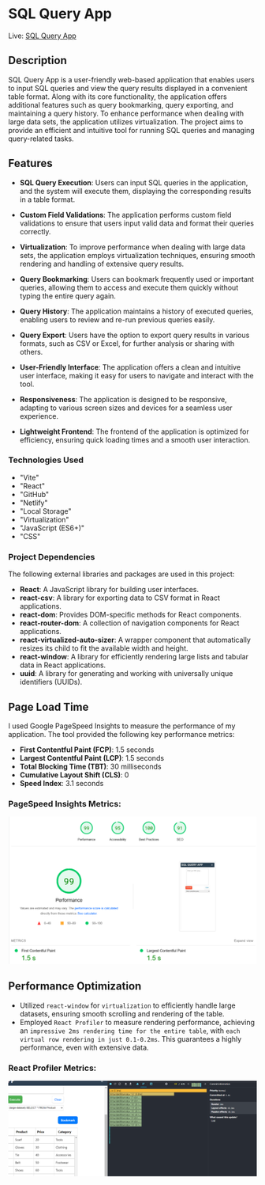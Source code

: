 # SQL Query App

Live: [SQL Query App](https://transcendent-malabi-550033.netlify.app/)

## Description

SQL Query App is a user-friendly web-based application that enables users to input SQL queries and view the query results displayed in a convenient table format. Along with its core functionality, the application offers additional features such as query bookmarking, query exporting, and maintaining a query history. To enhance performance when dealing with large data sets, the application utilizes virtualization. The project aims to provide an efficient and intuitive tool for running SQL queries and managing query-related tasks.

## Features

-   **SQL Query Execution**: Users can input SQL queries in the application, and the system will execute them, displaying the corresponding results in a table format.

-   **Custom Field Validations**: The application performs custom field validations to ensure that users input valid data and format their queries correctly.

-   **Virtualization**: To improve performance when dealing with large data sets, the application employs virtualization techniques, ensuring smooth rendering and handling of extensive query results.

-   **Query Bookmarking**: Users can bookmark frequently used or important queries, allowing them to access and execute them quickly without typing the entire query again.

-   **Query History**: The application maintains a history of executed queries, enabling users to review and re-run previous queries easily.

-   **Query Export**: Users have the option to export query results in various formats, such as CSV or Excel, for further analysis or sharing with others.

-   **User-Friendly Interface**: The application offers a clean and intuitive user interface, making it easy for users to navigate and interact with the tool.

-   **Responsiveness**: The application is designed to be responsive, adapting to various screen sizes and devices for a seamless user experience.

-   **Lightweight Frontend**: The frontend of the application is optimized for efficiency, ensuring quick loading times and a smooth user interaction.

### Technologies Used

-   "Vite"
-   "React"
-   "GitHub"
-   "Netlify"
-   "Local Storage"
-   "Virtualization"
-   "JavaScript (ES6+)"
-   "CSS"

### Project Dependencies

The following external libraries and packages are used in this project:

-   **React**: A JavaScript library for building user interfaces.
-   **react-csv**: A library for exporting data to CSV format in React applications.
-   **react-dom**: Provides DOM-specific methods for React components.
-   **react-router-dom**: A collection of navigation components for React applications.
-   **react-virtualized-auto-sizer**: A wrapper component that automatically resizes its child to fit the available width and height.
-   **react-window**: A library for efficiently rendering large lists and tabular data in React applications.
-   **uuid**: A library for generating and working with universally unique identifiers (UUIDs).

## Page Load Time

I used Google PageSpeed Insights to measure the performance of my application. The tool provided the following key performance metrics:

-   **First Contentful Paint (FCP)**: 1.5 seconds
-   **Largest Contentful Paint (LCP)**: 1.5 seconds
-   **Total Blocking Time (TBT)**: 30 milliseconds
-   **Cumulative Layout Shift (CLS)**: 0
-   **Speed Index**: 3.1 seconds

### PageSpeed Insights Metrics:

![image](docs/images/google-pagespeed-insights.png)

## Performance Optimization

-   Utilized `react-window` for `virtualization` to efficiently handle large datasets, ensuring smooth scrolling and rendering of the table.
-   Employed `React Profiler` to measure rendering performance, achieving an `impressive 2ms rendering time for the entire table`, with `each virtual row rendering in just 0.1-0.2ms`. This guarantees a highly performance, even with extensive data.

### React Profiler Metrics:

![image](docs/images/react-profiler-virtualized-table-performance.png)

